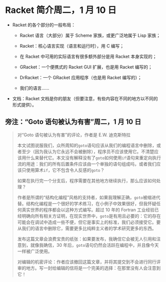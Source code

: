 # Racket 简介周二，1 月 10 日

+   Racket 的各个部分的一般布局：

    +   Racket 语言（大部分）属于 Scheme 家族，或更广泛地属于 Lisp 家族；

    +   Racket：核心语言实现（语言和运行时），用 C 编写；

    +   在 Racket 中可用的实际语言有很多额外部分是用 Racket 本身实现的；

    +   GRacket：一个便携式的 Racket GUI 扩展，也是用 Racket 编写的；

    +   DrRacket：一个 GRacket 应用程序（也是用 Racket 编写的）；

    +   我们的语言……

+   文档：Racket 文档是你的朋友（但要注意，有些内容在不同的地方以不同的形式提供）。

## 旁注：“Goto 语句被认为有害”周二，1 月 10 日

> 对“Goto 语句被认为有害”的评论，作者是 E.W. 迪克斯特拉
> 
> 本文试图说服我们，众所周知的`goto`语句应该从我们的编程语言中删除，或者至少（因为我认为它永远不会被删除），程序员不应该使用它。不清楚应该用什么来替代它。本文没有解释没有了`goto`如何使用`if`语句来重定向执行流的用途：我们的所有后置条件应该由一个单独的语句组成吗，或者我们应该只使用算术`if`，它不包含令人反感的`goto`？
> 
> 如果在执行完一个分支后，程序需要在其他地方继续执行，那么应该如何处理？
> 
> 作者是所谓的“结构化编程”风格的支持者，如果我理解正确，`goto`被缩进代替。结构化编程是一个很好的学术练习，在小例子中效果很好，但我怀疑任何真实世界的程序都会以这种方式编写。超过 10 年的 Fortran 工业经验已经明确向所有相关方证明，在现实世界中，`goto`是有用且必要的：它的存在可能会在调试中造成一些不便，但它是事实上的标准，我们必须接受它。要从我们的语言中删除它，需要更多比纯粹主义者的学术研究更多的东西。
> 
> 发布这篇文章会浪费宝贵的纸张：如果要发布，我确信它会被无人引用和注意到，就像我确信，30 年后，`goto`语句仍然会活跃在编程中，并且像今天一样被广泛使用。
> 
> 对编辑的机密评论：作者应该撤回这篇文章，并将其提交到不会进行同行评审的地方。写一封给编辑的信将是一个完美的选择：在那里没有人会注意到它！
